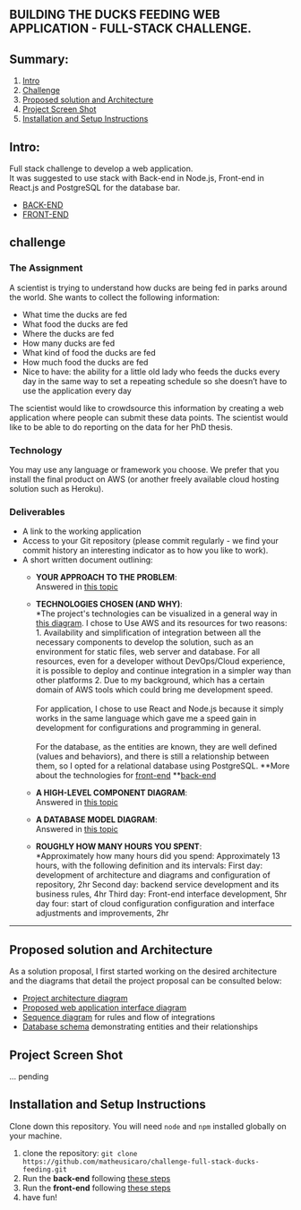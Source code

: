 ## BUILDING THE DUCKS FEEDING WEB APPLICATION - FULL-STACK CHALLENGE. 

## Summary:

1. [Intro](#intro)
2. [Challenge](#challenge)
3. [Proposed solution and Architecture](#proposed-solution-and-architecture) 
4. [Project Screen Shot](#project-screen-shot)
5. [Installation and Setup Instructions](#installation-and-setup-instructions)

## Intro:

Full stack challenge to develop a web application. <br>
It was suggested to use stack with Back-end in Node.js, Front-end in React.js and PostgreSQL for the database bar.
- [BACK-END](https://github.com/matheusicaro/challenge-full-stack-ducks-feeding/tree/master/back-end)
- [FRONT-END](https://github.com/matheusicaro/challenge-full-stack-ducks-feeding/tree/master/front-end)

## challenge

### The Assignment

A scientist is trying to understand how ducks are being fed in parks around the world. She wants to collect the following information:

- What time the ducks are fed
- What food the ducks are fed
- Where the ducks are fed
- How many ducks are fed
- What kind of food the ducks are fed
- How much food the ducks are fed
- Nice to have: the ability for a little old lady who feeds the ducks every day in the same way to set a repeating schedule so she doesn’t have to use the application every day

The scientist would like to crowdsource this information by creating a web application where people can submit these data points. The scientist would like to be able to do reporting on the data for her PhD thesis.

### Technology

You may use any language or framework you choose. We prefer that you install the final product on AWS (or another freely available cloud hosting solution such as Heroku).

### Deliverables

- A link to the working application
- Access to your Git repository (please commit regularly - we find your commit history an interesting indicator as to how you like to work).
- A short written document outlining:
  - **YOUR APPROACH TO THE PROBLEM**: <br>Answered in [this topic](https://github.com/matheusicaro/challenge-full-stack-ducks-feeding#proposed-solution-and-architecture)
  - **TECHNOLOGIES CHOSEN (AND WHY)**: <br>
       *The project's technologies can be visualized in a general way in [this diagram](https://github.com/matheusicaro/challenge-full-stack-ducks-feeding/blob/master/documentation/architecture-diagram.drawio.png). I chose to Use AWS and its resources for two reasons: <br>
              1. Availability and simplification of integration between all the necessary components to develop the solution, such as an environment for static files, web server and database. For all resources, even for a developer without DevOps/Cloud experience, it is possible to deploy and continue integration in a simpler way than other platforms
              2. Due to my background, which has a certain domain of AWS tools which could bring me development speed.
       <br><br>For application, I chose to use React and Node.js because it simply works in the same language which gave me a speed gain in development for configurations and programming in general.
       <br><br>For the database, as the entities are known, they are well defined (values and behaviors), and there is still a relationship between them, so I opted for a relational database using PostgreSQL.
     **More about the technologies for [front-end](https://github.com/matheusicaro/challenge-full-stack-ducks-feeding/tree/master/front-end#project-specifications)
     **[back-end](https://github.com/matheusicaro/challenge-full-stack-ducks-feeding/tree/master/back-end#project-specifications)

  - **A HIGH-LEVEL COMPONENT DIAGRAM**: <br>Answered in [this topic](https://github.com/matheusicaro/challenge-full-stack-ducks-feeding/tree/master/documentation)
  - **A DATABASE MODEL DIAGRAM**: <br>Answered in [this topic](https://github.com/matheusicaro/challenge-full-stack-ducks-feeding/blob/master/documentation/database-schema.png)
  - **ROUGHLY HOW MANY HOURS YOU SPENT**:
       <br>*Approximately how many hours did you spend: Approximately 13 hours, with the following definition and its intervals:
       First day: development of architecture and diagrams and configuration of repository, 2hr
       Second day: backend service development and its business rules, 4hr
       Third day: Front-end interface development, 5hr
       day four: start of cloud configuration configuration and interface adjustments and improvements, 2hr

---

## Proposed solution and Architecture

As a solution proposal, I first started working on the desired architecture and the diagrams that detail the project proposal can be consulted below:

- [Project architecture diagram](https://github.com/matheusicaro/challenge-full-stack-ducks-feeding/tree/master/documentation)
- [Proposed web application interface diagram](https://github.com/matheusicaro/challenge-full-stack-ducks-feeding/tree/master/documentation)
- [Sequence diagram](https://github.com/matheusicaro/challenge-full-stack-ducks-feeding/tree/master/documentation) for rules and flow of integrations
- [Database schema](https://github.com/matheusicaro/challenge-full-stack-ducks-feeding/tree/master/documentation) demonstrating entities and their relationships

## Project Screen Shot

... pending

## Installation and Setup Instructions

Clone down this repository. You will need `node` and `npm` installed globally on your machine.  

1. clone the repository: `git clone https://github.com/matheusicaro/challenge-full-stack-ducks-feeding.git`
2. Run the **back-end** following [these steps](https://github.com/matheusicaro/challenge-full-stack-ducks-feeding/tree/master/back-end#installation-and-setup-instructions)
3. Run the **front-end** following [these steps](https://github.com/matheusicaro/challenge-full-stack-ducks-feeding/tree/master/front-end#installation-and-setup-instructions)
4. have fun!

